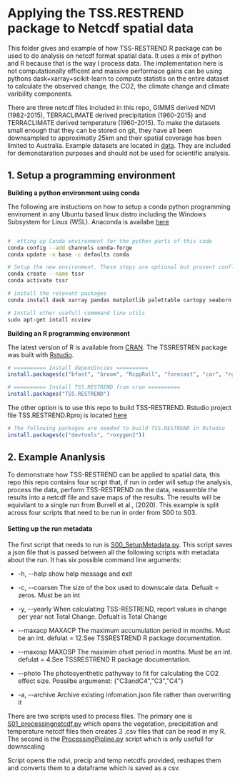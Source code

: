 # Applying the TSS.RESTREND package to Netcdf spatial data
This folder gives and example of how TSS-RESTREND R package can be used to do analysis on netcdf format spatial data.  It uses a mix of python and R because that is the way I process data. The implementation here is not computationally efficent and massive performace gains can be using pythons dask+xarray+scikit-learn to compute statistis on the entire dataset to calculate the observed change, the CO2, the climate change and climate varibility components.  

There are three netcdf files included in this repo, GIMMS derived NDVI (1982-2015), TERRACLIMATE derived precipitation (1960-2015) and TERRACLIMATE derived temperature (1960-2015). To make the datasets small enough that they can be stored on git, they have all been downsampled to approximatly 25km and their spatial coverage has been limited to Australia. Example datasets are located in [data](data). They are included for demonstaration purposes and should not be used for scientific analysis.  

## 1. Setup a programming environment
**Building a python environment using conda**

The following are instuctions on how to setup a conda python programming enviroment in any Ubuntu based linux distro including the Windows Subsystem for Linux (WSL).  Anaconda is availabe [here](https://www.anaconda.com/products/individual)

```bash

#  etting up Conda environment for the python parts of this code
conda config --add channels conda-forge
conda update -n base -c defaults conda

# Setup the new environment. These steps are optional but provent conflicts with existing python enviroments
conda create --name tssr
conda activate tssr

# install the relevant packages
conda install dask xarray pandas matplotlib palettable cartopy seaborn ipdb numba bottleneck netCDF4 webcolors gitpython geopandas shapely rasterio cdo python-cdo ipython statsmodels

# Install other usefull commmand line utils
sudo apt-get intall ncview

```

**Building an R programming environment**

The latest version of R is available from [CRAN](https://cran.r-project.org/mirrors.html). The TSSRESTREN package was built with [Rstudio](https://rstudio.com/products/rstudio/download/).

```R
# ========== Install dependincies ==========
install.packages(c("bfast", "broom", "RcppRoll", "forecast", "car", "rgl", "ggplot2", "mblm", "curl", "libcurl", "rjson", "optparse"))

# ========== Install TSS.RESTREND from cran ==========
install.packages("TSS.RESTREND")
```
The other option is to use this repo to build TSS-RESTREND. Rstudio project file TSS.RESTREND.Rproj is located [here](../TSS.RESTREND/)
```R
# The following packages are needed to build TSS.RESTREND in Rstudio
install.packages(c("devtools", "roxygen2"))

```

## 2. Example Ananlysis

To demonstrate how TSS-RESTREND can be applied to spatial data, this repo this repo contains four script that, if run in order will setup the analysis, process the data, perform TSS-RESTREND on the data, reassemble the results into a netcdf file and save maps of the results.  The results will be equivilant to a single run from Burrell et al., (2020).  This example is split across four scripts that need to be run in order from S00 to S03.   

#### Setting up the run metadata ####

The first script that needs to run is [S00_SetupMetadata.py](./S00_SetupMetadata.py).  This script saves a json file that is passed between all the following scripts with metadata about the run. It has six possible command line arguments:

 * -h, --help            show help message and exit

 * -c, --coarsen 		The size of the box used to downscale data. Defualt = zeros. Must be an int

 * -y, --yearly          When calculating TSS-RESTREND, report values in change per year not Total Change. Defualt is Total Change

 * --maxacp MAXACP       The maximum accumulation period in months. Must be an int. defulat = 12.See TSSRESTREND R package documentation. 

 * --maxosp MAXOSP       The maximim ofset period in months. Must be an int. defulat = 4.See TSSRESTREND R package documentation. 

 * --photo 				The photosyenthetic pathyway to fit for calculating the CO2 effect size.  Possilbe argumenst: {"C3andC4","C3","C4"}

 * -a, --archive         Archive existing infomation.json file rather than overwriting it


There are two scripts used to process files. The primary one is [S01_processingnetcdf.py](S01_processingnetcdf.py) which opens the vegetation, precipitation and temperature netcdf files then creates 3 .csv files that can be read in my R.  The second is the [ProcessingPipline.py](ProcessingPipline.py) script which is only usefull for downscaling 

Script opens the ndvi, precip and temp netcdfs provided, reshapes them and converts them to a dataframe which is saved as a csv.


